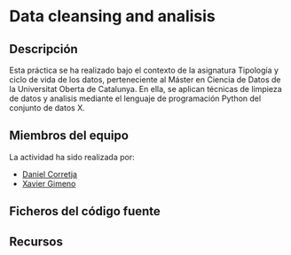 # Data cleansing and analisis

## Descripción
Esta práctica se ha realizado bajo el contexto de la asignatura Tipología y ciclo de vida de los datos, perteneciente al Máster en Ciencia de Datos de la Universitat Oberta de Catalunya. En ella, se aplican técnicas de limpieza de datos y analisis mediante el lenguaje de programación Python del conjunto de datos X.

## Miembros del equipo
La actividad ha sido realizada por:
- [Daniel Corretja](https://github.com/DaniCorretja)
- [Xavier Gimeno](https://github.com/XaviSGG)

## Ficheros del código fuente


## Recursos
